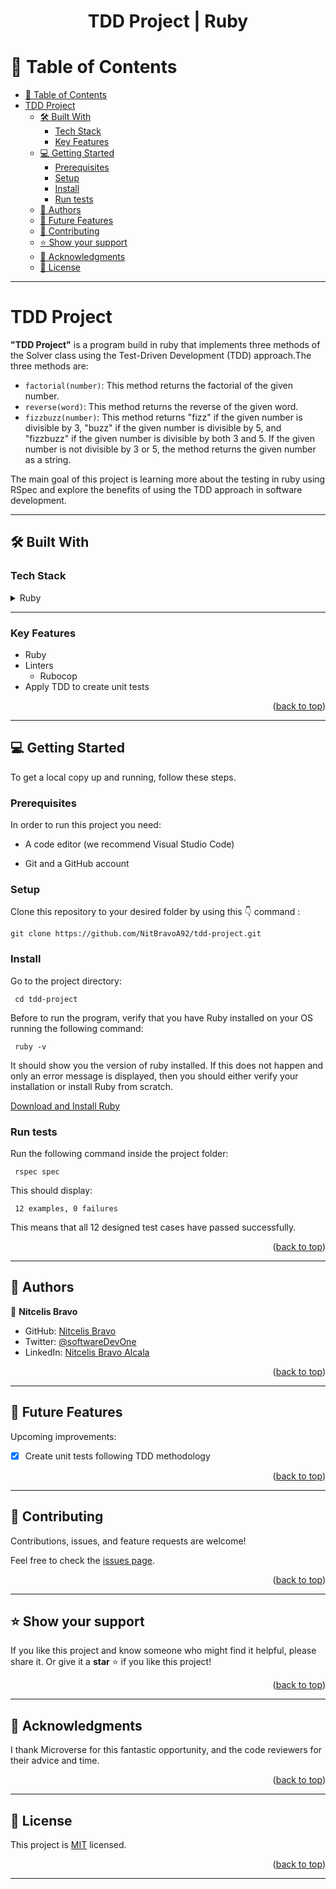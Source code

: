 <a name="readme-top"></a>

<div align="center">
  <h1><b>TDD Project | Ruby</b></h1>
</div>

<!-- TABLE OF CONTENTS -->

# 📗 Table of Contents

- [📗 Table of Contents](#-table-of-contents)
- [TDD Project ](#tdd-project-)
  - [🛠 Built With ](#-built-with-)
    - [Tech Stack ](#tech-stack-)
    - [Key Features ](#key-features-)
  - [💻 Getting Started ](#-getting-started-)
    - [Prerequisites](#prerequisites)
    - [Setup](#setup)
    - [Install](#install)
    - [Run tests](#run-tests)
  - [👥 Authors ](#-authors-)
  - [🔭 Future Features ](#-future-features-)
  - [🤝 Contributing ](#-contributing-)
  - [⭐️ Show your support ](#️-show-your-support-)
  - [🙏 Acknowledgments ](#-acknowledgments-)
  - [📝 License ](#-license-)

---

<!-- PROJECT DESCRIPTION -->

# TDD Project <a name="about-project"></a>

**"TDD Project"** is a program build in ruby that implements three methods of the Solver class using the Test-Driven Development (TDD) approach.The three methods are:

- `factorial(number)`: This method returns the factorial of the given number.
- `reverse(word)`: This method returns the reverse of the given word.
- `fizzbuzz(number)`: This method returns "fizz" if the given number is divisible by 3, "buzz" if the given number is divisible by 5, and "fizzbuzz" if the given number is divisible by both 3 and 5. If the given number is not divisible by 3 or 5, the method returns the given number as a string.

The main goal of this project is learning more about the testing in ruby using RSpec and explore the benefits of using the TDD approach in software development.

---

## 🛠 Built With <a name="built-with"></a>

### Tech Stack <a name="tech-stack"></a>

<details>
  <summary>Ruby</summary>
  <ul>
    <li><a href="https://www.ruby-lang.org/en/">Ruby Official Website</a></li>
  </ul>
  <summary>Rspec gem</summary>
  <ul>
    <li><a href="https://rspec.info/">Official Website</a></li>
  </ul>
</details>

---

<!-- Features -->

### Key Features <a name="key-features"></a>

<ul>
  <li>Ruby</li>
  <li>Linters
    <ul>
      <li>Rubocop</li>
    </ul>
  </li>
  <li>Apply TDD to create unit tests</li>
</ul>

<p align="right">(<a href="#readme-top">back to top</a>)</p>

---

<!-- GETTING STARTED -->

## 💻 Getting Started <a name="getting-started"></a>

To get a local copy up and running, follow these steps.

### Prerequisites

In order to run this project you need:

<ul>
    <li><p>A code editor (we recommend Visual Studio Code)</p></li>
</ul>

<ul>
    <li><p>Git and a GitHub account</p></li>
</ul>

### Setup

Clone this repository to your desired folder by using this 👇️ command :

```
git clone https://github.com/NitBravoA92/tdd-project.git
```

### Install

Go to the project directory:

```
 cd tdd-project
```

Before to run the program, verify that you have Ruby installed on your OS running the following command:

```
 ruby -v
```

It should show you the version of ruby ​​installed. If this does not happen and only an error message is displayed, then you should either verify your installation or install Ruby from scratch.

[Download and Install Ruby](https://www.ruby-lang.org/en/downloads/)

### Run tests

Run the following command inside the project folder:

```
 rspec spec
```

This should display:

```
 12 examples, 0 failures
```

This means that all 12 designed test cases have passed successfully.

<p align="right">(<a href="#readme-top">back to top</a>)</p>

---

<!-- AUTHORS -->

## 👥 Authors <a name="authors"></a>

👤 **Nitcelis Bravo**

- GitHub: [Nitcelis Bravo](https://github.com/NitBravoA92)
- Twitter: [@softwareDevOne](https://twitter.com/softwareDevOne)
- LinkedIn: [Nitcelis Bravo Alcala](https://www.linkedin.com/in/nitcelis-bravo-alcala-b65340158)

<p align="right">(<a href="#readme-top">back to top</a>)</p>

---

<!-- FUTURE FEATURES -->

## 🔭 Future Features <a name="future-features"></a>

Upcoming improvements:

- [x] Create unit tests following TDD methodology

<p align="right">(<a href="#readme-top">back to top</a>)</p>

---

<!-- CONTRIBUTING -->

## 🤝 Contributing <a name="contributing"></a>

Contributions, issues, and feature requests are welcome!

Feel free to check the [issues page](https://github.com/NitBravoA92/tdd-project.git/issues).

<p align="right">(<a href="#readme-top">back to top</a>)</p>

---

<!-- SUPPORT -->

## ⭐️ Show your support <a name="support"></a>

If you like this project and know someone who might find it helpful, please share it.
Or give it a **star** ⭐️ if you like this project!

<p align="right">(<a href="#readme-top">back to top</a>)</p>

---

<!-- ACKNOWLEDGEMENTS -->

## 🙏 Acknowledgments <a name="acknowledgements"></a>

I thank Microverse for this fantastic opportunity, and the code reviewers for their advice and time.

<p align="right">(<a href="#readme-top">back to top</a>)</p>

---

<!-- LICENSE -->

## 📝 License <a name="license"></a>

This project is [MIT](./LICENSE) licensed.

<p align="right">(<a href="#readme-top">back to top</a>)</p>

---
